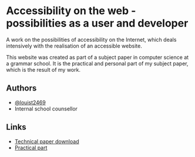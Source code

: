 # Accessibility on the web - possibilities as a user and developer

A work on the possibilities of accessibility on the Internet, which deals intensively with the realisation of an accessible website.

This website was created as part of a subject paper in computer science at a grammar school. It is the practical and personal part of my subject paper, which is the result of my work.




## Authors

- [@louist2469](https://www.github.com/louist2469)
- Internal school counsellor
## Links
- [Technical paper download](https://facharbeit.louist.de/facharbeit.pdf)
- [Practical part](https://facharbeit.louist.de/)
